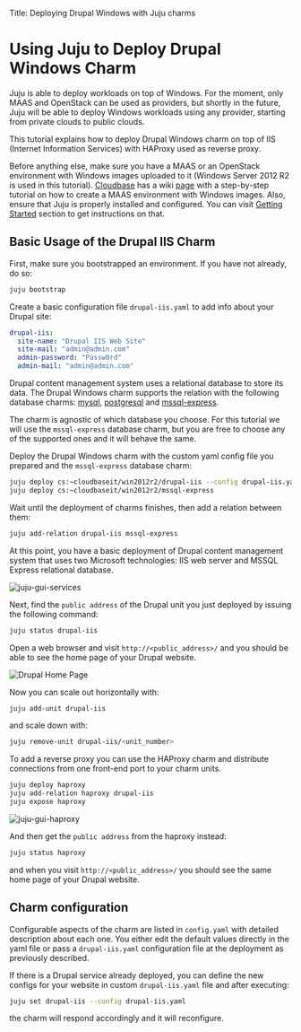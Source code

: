 Title: Deploying Drupal Windows with Juju charms  

#  Using Juju to Deploy Drupal Windows Charm

Juju is able to deploy workloads on top of Windows. For the moment, only MAAS
and OpenStack can be used as providers, but shortly in the future,
Juju will be able to deploy Windows workloads using any provider, starting
from private clouds to public clouds.

This tutorial explains how to deploy Drupal Windows charm on top of
IIS (Internet Information Services) with HAProxy used as reverse proxy.

Before anything else, make sure you have a MAAS or an OpenStack environment
with Windows images uploaded to it (Windows Server 2012 R2 is used in this
tutorial). [Cloudbase](http://www.cloudbase.it/) has a wiki
[page](http://wiki.cloudbase.it/maas) with a step-by-step tutorial on
how to create a MAAS environment with Windows images. Also, ensure that Juju is
properly installed and configured. You can visit [Getting
Started](https://jujucharms.com/docs/getting-started.html) section to get
instructions on that.

##  Basic Usage of the Drupal IIS Charm

First, make sure you bootstrapped an environment. If you have not already,
do so:

```bash
juju bootstrap
```

Create a basic configuration file `drupal-iis.yaml` to add info about your
Drupal site:

```yaml
drupal-iis:
  site-name: "Drupal IIS Web Site"
  site-mail: "admin@admin.com"
  admin-password: "Passw0rd"
  admin-mail: "admin@admin.com"
```

Drupal content management system uses a relational database to store its data.
The Drupal Windows charm supports the relation with the following database
charms: [mysql](https://jujucharms.com/mysql/trusty/25),
[postgresql](https://jujucharms.com/postgresql/trusty/21) and
[mssql-express](https://jujucharms.com/u/cloudbaseit/mssql-express/win2012r2).

The charm is agnostic of which database you choose. For this tutorial
we will use the `mssql-express` database charm, but you are free to choose any
of the supported ones and it will behave the same.

Deploy the Drupal Windows charm with the custom yaml config file you prepared
and the `mssql-express` database charm:

```bash
juju deploy cs:~cloudbaseit/win2012r2/drupal-iis --config drupal-iis.yaml
juju deploy cs:~cloudbaseit/win2012r2/mssql-express
```

Wait until the deployment of charms finishes, then add a relation between
them:

```bash
juju add-relation drupal-iis mssql-express
```

At this point, you have a basic deployment of Drupal content management system
that uses two Microsoft technologies: IIS web server and MSSQL Express
relational database.

![juju-gui-services](media/howto-drupal-iis-juju-gui-services.png)

Next, find the `public address` of the Drupal unit you just deployed by issuing
the following command:

```bash
juju status drupal-iis
```

Open a web browser and visit `http://<public_address>/` and you should be able
to see the home page of your Drupal website.

![Drupal Home Page](media/howto-drupal-iis-home-page.png)

Now you can scale out horizontally with:

```bash
juju add-unit drupal-iis
```

and scale down with:

```bash
juju remove-unit drupal-iis/<unit_number>
```

To add a reverse proxy you can use the HAProxy charm and distribute
connections from one front-end port to your charm units.

```bash
juju deploy haproxy
juju add-relation haproxy drupal-iis
juju expose haproxy
```
![juju-gui-haproxy](media/howto-drupal-iis-juju-gui-haproxy.png)

And then get the `public address` from the haproxy instead:

```bash
juju status haproxy
```

and when you visit `http://<public_address>/` you should see the
same home page of your Drupal website.

##  Charm configuration

Configurable aspects of the charm are listed in `config.yaml` with detailed
description about each one. You either edit the default values directly in the
yaml file or pass a `drupal-iis.yaml` configuration file at the deployment
as previously described.

If there is a Drupal service already deployed, you can define the new configs
for your website in custom `drupal-iis.yaml` file and after executing:

```bash
juju set drupal-iis --config drupal-iis.yaml
```

the charm will respond accordingly and it will reconfigure.
